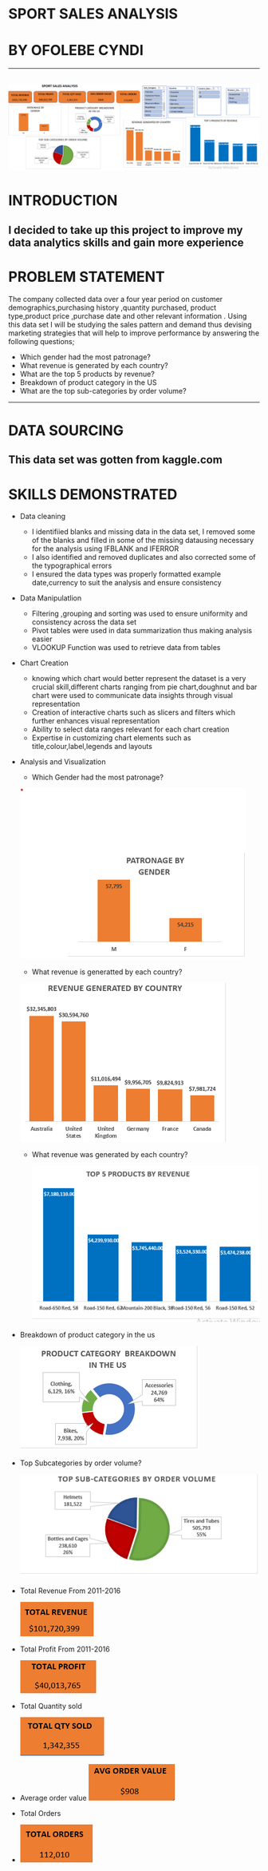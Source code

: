 # SPORT SALES ANALYSIS
# BY OFOLEBE CYNDI
---
![image alt](https://github.com/Cyndi-24/Sport-Sales-Analysis-N/blob/main/Sport%20Sales%20Excel%20Project/full_screen.png)
---
# INTRODUCTION
 I decided to take up this project to improve my data analytics skills and gain more experience
---
# PROBLEM STATEMENT
The company collected data over a four year period on customer demographics,purchasing history ,quantity purchased, product type,product price ,purchase date and other relevant information . 
Using this data set I will be studying the sales pattern and demand thus devising marketing strategies that will help to improve performance by answering the following questions;
* Which gender had the most patronage?
* What revenue is generated by each country?
* What are the top 5 products by revenue?
* Breakdown of product category in the US
* What are the top sub-categories by order volume?
---
# DATA SOURCING
 This data set was gotten from kaggle.com
---
# SKILLS DEMONSTRATED
* Data cleaning
  - I identifiied blanks and missing data in the data set, I removed some of the blanks and filled in some of the missing datausing   necessary for the analysis using IFBLANK and IFERROR
  - I also identified and removed duplicates and also corrected some of the typographical errors
  - I ensured the data types was properly formatted example date,currency to suit the analysis and ensure consistency
* Data Manipulatlion
  - Filtering ,grouping and sorting was used to ensure uniformity and consistency across the data set
  - Pivot tables were used in data summarization thus making analysis easier
  - VLOOKUP Function was used to retrieve data from tables
* Chart Creation
  - knowing which chart would better represent the dataset is a very crucial skill,different charts ranging from pie chart,doughnut and 
    bar chart were used to communicate data insights through visual representation
  - Creation of interactive charts such as slicers and filters which further enhances visual representation 
  - Ability to select data ranges relevant for each chart creation
  - Expertise in customizing chart elements such as title,colour,label,legends and layouts
* Analysis and Visualization
  - Which Gender had the most patronage?

   ![image alt](https://github.com/Cyndi-24/Sport-Sales-Analysis-N/blob/main/Sport%20Sales%20Excel%20Project/patronage_by_gender.png)

  - What revenue is generatted by each country?
 
   ![image alt](https://github.com/Cyndi-24/Sport-Sales-Analysis-N/blob/main/Sport%20Sales%20Excel%20Project/Revenue_generated_by_counry.png)

  - What revenue was generated by each country?

    ![image alt](https://github.com/Cyndi-24/Sport-Sales-Analysis-N/blob/main/Sport%20Sales%20Excel%20Project/Top_5_products_%20by_revenue.png)

 - Breakdown of product category in the us    
    
   ![image alt](https://github.com/Cyndi-24/Sport-Sales-Analysis-N/blob/main/Sport%20Sales%20Excel%20Project/product_category_breakdown.png)

 - Top Subcategories by order volume?

   ![image alt](https://github.com/Cyndi-24/Sport-Sales-Analysis-N/blob/main/Sport%20Sales%20Excel%20Project/Subcategories_by_%20ordervolume.png)

 - Total Revenue From 2011-2016
   
   ![image alt](https://github.com/Cyndi-24/Sport-Sales-Analysis-N/blob/main/Sport%20Sales%20Excel%20Project/Total_revenue.png)

 - Total Profit From 2011-2016
  
   ![image alt](https://github.com/Cyndi-24/Sport-Sales-Analysis-N/blob/main/Sport%20Sales%20Excel%20Project/total_profit.png)

 - Total Quantity sold

   ![image alt](https://github.com/Cyndi-24/Sport-Sales-Analysis-N/blob/main/Sport%20Sales%20Excel%20Project/Total_quantity_sold.png)

 - Average order value
    ![image alt](https://github.com/Cyndi-24/Sport-Sales-Analysis-N/blob/main/Sport%20Sales%20Excel%20Project/avg_order_value.png)

 - Total Orders
 - ![image alt](https://github.com/Cyndi-24/Sport-Sales-Analysis-N/blob/main/Sport%20Sales%20Excel%20Project/Total_order.png)
